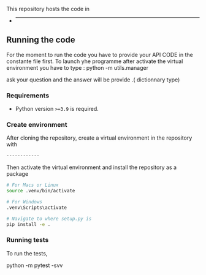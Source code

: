 

This repository hosts the code in  

* ---------------------------------------------------

## Running the code

For the moment to run the code you have to provide your API CODE in the constante file first.
To launch yhe programme after activate the virtual environment you have to type : python -m utils.manager

ask your question and the answer will be provide .( dictionnary type)


### Requirements

* Python version `>=3.9` is required.

### Create environment

After cloning the repository, create a virtual environment in the repository with

```sh
------------
```

Then activate the virtual environment and install the repository as a package

```sh
# For Macs or Linux
source .venv/bin/activate

# For Windows
.venv\Scripts\activate

# Navigate to where setup.py is
pip install -e .
```

### Running tests

To run the tests,

python -m pytest -svv

